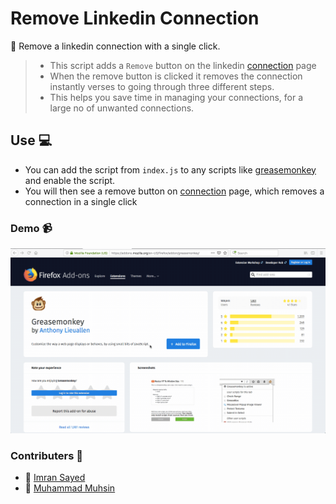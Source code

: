 # Remove Linkedin Connection

:bust_in_silhouette: Remove a linkedin connection with a single click.

> * This script adds a `Remove` button on the linkedin [connection](https://www.linkedin.com/mynetwork/invite-connect/connections/) page
> * When the remove button is clicked it removes the connection instantly verses to going through three different steps.
> * This helps you save time in managing your connections, for a large no of unwanted connections. 

## Use :computer:

* You can add the script from `index.js` to any scripts like [greasemonkey](https://addons.mozilla.org/en-US/firefox/addon/greasemonkey/) and enable the script.
* You will then see a remove button on  [connection](https://www.linkedin.com/mynetwork/invite-connect/connections/) page, which removes a connection in a single click


### Demo :video_camera:

![](demo.gif)

### Contributers :busts_in_silhouette:

* :bust_in_silhouette: [Imran Sayed](https://github.com/imranhsayed)
* :bust_in_silhouette: [Muhammad Muhsin](https://github.com/m-muhsin)
